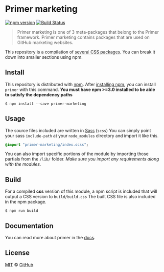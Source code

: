 # Primer marketing

[![npm version](https://img.shields.io/npm/v/primer-marketing.svg)](https://www.npmjs.org/package/primer-marketing)
[![Build Status](https://travis-ci.org/primer/css.svg?branch=master)](https://travis-ci.org/primer/primer)

> Primer marketing is one of 3 meta-packages that belong to the Primer framework. Primer marketing contains packages that are used on GitHub marketing websites.

This repository is a compilation of [several CSS packages](https://github.com/primer/css). You can break it down into smaller sections using npm.

## Install

This repository is distributed with [npm][npm]. After [installing npm][install-npm], you can install `primer` with this command. **You must have npm >=3.0 installed to be able to satisfy the dependency paths**

```
$ npm install --save primer-marketing
```

## Usage

The source files included are written in [Sass][sass] (`scss`) You can simply point your sass `include-path` at your `node_modules` directory and import it like this.

```scss
@import "primer-marketing/index.scss";
```

You can also import specific portions of the module by importing those partials from the `/lib/` folder. _Make sure you import any requirements along with the modules._

## Build

For a compiled **css** version of this module, a npm script is included that will output a CSS version to `build/build.css` The built CSS file is also included in the npm package.

```
$ npm run build
```

## Documentation

You can read more about primer in the [docs][docs].

## License

[MIT](./LICENSE) &copy; [GitHub](https://github.com/)

[primer]: https://github.com/primer/css
[docs]: https://primer.style/css
[npm]: https://www.npmjs.com/
[install-npm]: https://docs.npmjs.com/getting-started/installing-node
[sass]: http://sass-lang.com/
